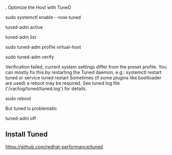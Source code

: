 
. Optimize the Host with TuneD

sudo systemctl enable --now tuned

tuned-adm active

tuned-adm list

sudo tuned-adm profile virtual-host

sudo tuned-adm verify


Verification failed, current system settings differ from the preset profile.
You can mostly fix this by restarting the Tuned daemon, e.g.:
  systemctl restart tuned
or
  service tuned restart
Sometimes (if some plugins like bootloader are used) a reboot may be required.
See tuned log file ('/var/log/tuned/tuned.log') for details.


sudo reboot

But tuned is problematic

tuned-adm off


## Install Tuned

https://github.com/redhat-performance/tuned

